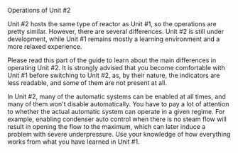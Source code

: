 Operations of Unit #2

Unit #2 hosts the same type of reactor as Unit #1, so the operations are pretty similar. However, there are several differences. Unit #2 is still under development, while Unit #1 remains mostly a learning environment and a more relaxed experience.

Please read this part of the guide to learn about the main differences in operating Unit #2. It is strongly advised that you become comfortable with Unit #1 before switching to Unit #2, as, by their nature, the indicators are less readable, and some of them are not present at all.

In Unit #2, many of the automatic systems can be enabled at all times, and many of them won't disable automatically. You have to pay a lot of attention to whether the actual automatic system can operate in a given regime. For example, enabling condenser auto control when there is no steam flow will result in opening the flow to the maximum, which can later induce a problem with severe underpressure. Use your knowledge of how everything works from what you have learned in Unit #1.
